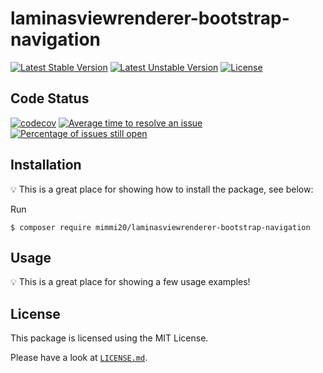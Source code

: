 # laminasviewrenderer-bootstrap-navigation

[![Latest Stable Version](https://poser.pugx.org/mimmi20/laminasviewrenderer-bootstrap-navigation/v/stable?format=flat-square)](https://packagist.org/packages/mimmi20/laminasviewrenderer-bootstrap-navigation)
[![Latest Unstable Version](https://poser.pugx.org/mimmi20/laminasviewrenderer-bootstrap-navigation/v/unstable?format=flat-square)](https://packagist.org/packages/mimmi20/laminasviewrenderer-bootstrap-navigation)
[![License](https://poser.pugx.org/mimmi20/laminasviewrenderer-bootstrap-navigation/license?format=flat-square)](https://packagist.org/packages/mimmi20/laminasviewrenderer-bootstrap-navigation)

## Code Status

[![codecov](https://codecov.io/gh/mimmi20/laminasviewrenderer-bootstrap-navigation/branch/master/graph/badge.svg)](https://codecov.io/gh/mimmi20/laminasviewrenderer-bootstrap-navigation)
[![Average time to resolve an issue](http://isitmaintained.com/badge/resolution/mimmi20/laminasviewrenderer-bootstrap-navigation.svg)](http://isitmaintained.com/project/mimmi20/laminasviewrenderer-bootstrap-navigation "Average time to resolve an issue")
[![Percentage of issues still open](http://isitmaintained.com/badge/open/mimmi20/laminasviewrenderer-bootstrap-navigation.svg)](http://isitmaintained.com/project/mimmi20/laminasviewrenderer-bootstrap-navigation "Percentage of issues still open")

## Installation

:bulb: This is a great place for showing how to install the package, see below:

Run

```
$ composer require mimmi20/laminasviewrenderer-bootstrap-navigation
```

## Usage

:bulb: This is a great place for showing a few usage examples!

## License

This package is licensed using the MIT License.

Please have a look at [`LICENSE.md`](LICENSE.md).
